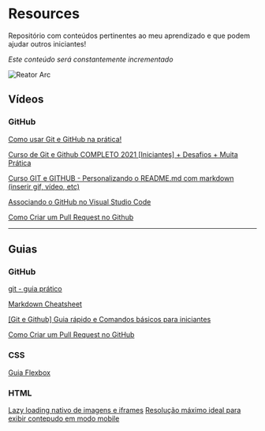 # Resources
Repositório com conteúdos pertinentes ao meu aprendizado e que podem ajudar outros iniciantes!

*Este conteúdo será constantemente incrementado*

![Reator Arc](https://64.media.tumblr.com/9b919a61c6f91cddc3afcad2dc101ce0/tumblr_o7vrxl8Uk11runoqyo2_540.gifv "Loaading...")


## Vídeos
### GitHub
[Como usar Git e GitHub na prática!](https://www.youtube.com/watch?v=UBAX-13g8OM "Rafaella Ballerini")

[Curso de Git e Github COMPLETO 2021 [Iniciantes] + Desafios + Muita Prática](https://www.youtube.com/watch?v=kB5e-gTAl_s "Dev Aprender")

[Curso GIT e GITHUB - Personalizando o README.md com markdown (inserir gif, vídeo, etc)](https://www.youtube.com/watch?v=T70t3mDiwvg "Professor José de Assis")

[Associando o GitHub no Visual Studio Code](https://www.youtube.com/watch?v=peGUkhXD3Vw "Professor Well")

[Como Criar um Pull Request no Github](https://www.youtube.com/watch?v=dSUT0Y7suPI "Terminal Root")


<hr/>

## Guias
### GitHub
[git - guia prático](https://rogerdudler.github.io/git-guide/index.pt_BR.html "Roger Dudler")

[Markdown Cheatsheet](https://github.com/adam-p/markdown-here/wiki/Markdown-Cheatsheet "adam-p" )

[[Git e Github] Guia rápido e Comandos básicos para iniciantes](https://dev.to/womakerscode/git-e-github-guia-rapido-e-comandos-basicos-para-iniciantes-4ile "womakerscode" )

[Como Criar um Pull Request no GitHub](https://www.digitalocean.com/community/tutorials/como-criar-um-pull-request-no-github-pt "Lisa Tagliaferri")


### CSS
[Guia Flexbox](https://origamid.com/projetos/flexbox-guia-completo/ "Origamid")



### HTML
[Lazy loading nativo de imagens e iframes](https://desenvolvimentoparaweb.com/html/lazy-loading-nativo-imagem-iframe/ "DPW")
[Resolução máximo ideal para exibir contepudo em modo mobile](https://pt.stackoverflow.com/questions/386448/resolu%c3%a7%c3%a3o-m%c3%a1xima-ideal-para-exibir-conte%c3%bado-em-modo-mobile "Stack Overflow")


